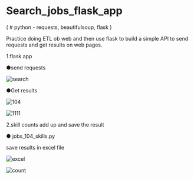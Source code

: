 # Search_jobs_flask_app

( # python - requests, beautifulsoup, flask )

Practice doing ETL ob web and then use flask to build a simple API to send requests and get results on web pages.

1.flask app

●send requests

![search](https://user-images.githubusercontent.com/69572417/126581200-2a970515-f6cd-4766-85bc-24cfcbd8ba0f.PNG)

●Get results

![104](https://user-images.githubusercontent.com/69572417/126581276-6a79de34-021d-456b-aa35-b99b0b6cfccc.PNG)

![1111](https://user-images.githubusercontent.com/69572417/126581282-e3866223-d472-451b-b312-ee438b646388.PNG)


2.skill counts add up and save the result

●  jobs_104_skills.py

save results in excel file

![excel](https://user-images.githubusercontent.com/69572417/126587360-f484b070-0c3f-4ad3-b212-d16f593d5c2d.PNG)

![count](https://user-images.githubusercontent.com/69572417/126587369-05ad5ca4-a287-4ae6-97b6-fefb70e186f6.PNG)
